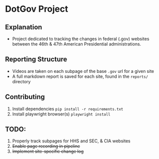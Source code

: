# DotGov Project

## Explanation

- Project dedicated to tracking the changes in federal (.gov) websites between the 46th & 47th American Presidential administrations.

## Reporting Structure

- Videos are taken on each subpage of the base `.gov` url for a given site
- A full markdown report is saved for each site, found in the `reports/` directory

## Contributing

1. Install dependencies `pip install -r requirements.txt`
1. Install playwright browser(s) `playwright install`

## TODO:

1. Properly track subpages for HHS and SEC, & CIA websites
1. ~~Enable page recording in pipeline~~
1. ~~Implement site-specific change log~~
